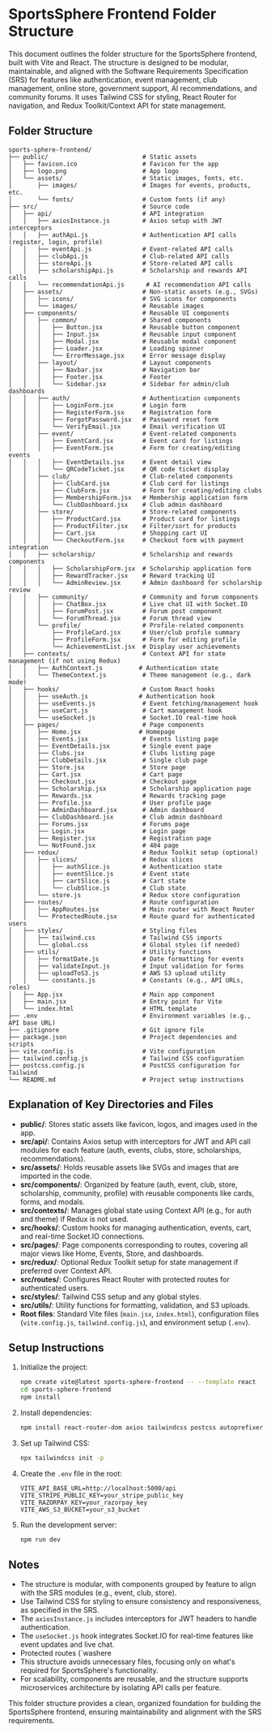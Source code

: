 # SportsSphere Frontend Folder Structure

This document outlines the folder structure for the SportsSphere frontend, built with Vite and React. The structure is designed to be modular, maintainable, and aligned with the Software Requirements Specification (SRS) for features like authentication, event management, club management, online store, government support, AI recommendations, and community forums. It uses Tailwind CSS for styling, React Router for navigation, and Redux Toolkit/Context API for state management.

## Folder Structure

```
sports-sphere-frontend/
├── public/                          # Static assets
│   ├── favicon.ico                  # Favicon for the app
│   ├── logo.png                     # App logo
│   └── assets/                      # Static images, fonts, etc.
│       ├── images/                  # Images for events, products, etc.
│       └── fonts/                   # Custom fonts (if any)
├── src/                             # Source code
│   ├── api/                         # API integration
│   │   ├── axiosInstance.js         # Axios setup with JWT interceptors
│   │   ├── authApi.js               # Authentication API calls (register, login, profile)
│   │   ├── eventApi.js              # Event-related API calls
│   │   ├── clubApi.js               # Club-related API calls
│   │   ├── storeApi.js              # Store-related API calls
│   │   ├── scholarshipApi.js        # Scholarship and rewards API calls
│   │   └── recommendationApi.js      # AI recommendation API calls
│   ├── assets/                      # Non-static assets (e.g., SVGs)
│   │   ├── icons/                   # SVG icons for components
│   │   └── images/                  # Reusable images
│   ├── components/                  # Reusable UI components
│   │   ├── common/                  # Shared components
│   │   │   ├── Button.jsx           # Reusable button component
│   │   │   ├── Input.jsx            # Reusable input component
│   │   │   ├── Modal.jsx            # Reusable modal component
│   │   │   ├── Loader.jsx           # Loading spinner
│   │   │   └── ErrorMessage.jsx     # Error message display
│   │   ├── layout/                  # Layout components
│   │   │   ├── Navbar.jsx           # Navigation bar
│   │   │   ├── Footer.jsx           # Footer
│   │   │   └── Sidebar.jsx          # Sidebar for admin/club dashboards
│   │   ├── auth/                    # Authentication components
│   │   │   ├── LoginForm.jsx        # Login form
│   │   │   ├── RegisterForm.jsx     # Registration form
│   │   │   ├── ForgotPassword.jsx   # Password reset form
│   │   │   └── VerifyEmail.jsx      # Email verification UI
│   │   ├── event/                   # Event-related components
│   │   │   ├── EventCard.jsx        # Event card for listings
│   │   │   ├── EventForm.jsx        # Form for creating/editing events
│   │   │   ├── EventDetails.jsx     # Event detail view
│   │   │   └── QRCodeTicket.jsx     # QR code ticket display
│   │   ├── club/                    # Club-related components
│   │   │   ├── ClubCard.jsx         # Club card for listings
│   │   │   ├── ClubForm.jsx         # Form for creating/editing clubs
│   │   │   ├── MembershipForm.jsx   # Membership application form
│   │   │   └── ClubDashboard.jsx    # Club admin dashboard
│   │   ├── store/                   # Store-related components
│   │   │   ├── ProductCard.jsx      # Product card for listings
│   │   │   ├── ProductFilter.jsx    # Filter/sort for products
│   │   │   ├── Cart.jsx             # Shopping cart UI
│   │   │   └── CheckoutForm.jsx     # Checkout form with payment integration
│   │   ├── scholarship/             # Scholarship and rewards components
│   │   │   ├── ScholarshipForm.jsx  # Scholarship application form
│   │   │   ├── RewardTracker.jsx    # Reward tracking UI
│   │   │   └── AdminReview.jsx      # Admin dashboard for scholarship review
│   │   ├── community/               # Community and forum components
│   │   │   ├── ChatBox.jsx          # Live chat UI with Socket.IO
│   │   │   ├── ForumPost.jsx        # Forum post component
│   │   │   └── ForumThread.jsx      # Forum thread view
│   │   └── profile/                 # Profile-related components
│   │       ├── ProfileCard.jsx      # User/club profile summary
│   │       ├── ProfileForm.jsx      # Form for editing profile
│   │       └── AchievementList.jsx  # Display user achievements
│   ├── contexts/                    # Context API for state management (if not using Redux)
│   │   ├── AuthContext.js          # Authentication state
│   │   └── ThemeContext.js          # Theme management (e.g., dark mode)
│   ├── hooks/                       # Custom React hooks
│   │   ├── useAuth.js              # Authentication hook
│   │   ├── useEvents.js             # Event fetching/management hook
│   │   ├── useCart.js               # Cart management hook
│   │   └── useSocket.js             # Socket.IO real-time hook
│   ├── pages/                       # Page components
│   │   ├── Home.jsx                # Homepage
│   │   ├── Events.jsx               # Events listing page
│   │   ├── EventDetails.jsx         # Single event page
│   │   ├── Clubs.jsx                # Clubs listing page
│   │   ├── ClubDetails.jsx          # Single club page
│   │   ├── Store.jsx                # Store page
│   │   ├── Cart.jsx                 # Cart page
│   │   ├── Checkout.jsx             # Checkout page
│   │   ├── Scholarship.jsx          # Scholarship application page
│   │   ├── Rewards.jsx              # Rewards tracking page
│   │   ├── Profile.jsx              # User profile page
│   │   ├── AdminDashboard.jsx       # Admin dashboard
│   │   ├── ClubDashboard.jsx        # Club admin dashboard
│   │   ├── Forums.jsx               # Forums page
│   │   ├── Login.jsx                # Login page
│   │   ├── Register.jsx             # Registration page
│   │   └── NotFound.jsx             # 404 page
│   ├── redux/                       # Redux Toolkit setup (optional)
│   │   ├── slices/                  # Redux slices
│   │   │   ├── authSlice.js         # Authentication state
│   │   │   ├── eventSlice.js        # Event state
│   │   │   ├── cartSlice.js         # Cart state
│   │   │   └── clubSlice.js         # Club state
│   │   └── store.js                 # Redux store configuration
│   ├── routes/                      # Route configuration
│   │   ├── AppRoutes.jsx            # Main router with React Router
│   │   └── ProtectedRoute.jsx       # Route guard for authenticated users
│   ├── styles/                      # Styling files
│   │   ├── tailwind.css             # Tailwind CSS imports
│   │   └── global.css               # Global styles (if needed)
│   ├── utils/                       # Utility functions
│   │   ├── formatDate.js            # Date formatting for events
│   │   ├── validateInput.js         # Input validation for forms
│   │   ├── uploadToS3.js            # AWS S3 upload utility
│   │   └── constants.js             # Constants (e.g., API URLs, roles)
│   ├── App.jsx                      # Main app component
│   ├── main.jsx                     # Entry point for Vite
│   └── index.html                   # HTML template
├── .env                             # Environment variables (e.g., API base URL)
├── .gitignore                       # Git ignore file
├── package.json                     # Project dependencies and scripts
├── vite.config.js                   # Vite configuration
├── tailwind.config.js               # Tailwind CSS configuration
├── postcss.config.js                # PostCSS configuration for Tailwind
└── README.md                        # Project setup instructions
```

## Explanation of Key Directories and Files

- **public/**: Stores static assets like favicon, logos, and images used in the app.
- **src/api/**: Contains Axios setup with interceptors for JWT and API call modules for each feature (auth, events, clubs, store, scholarships, recommendations).
- **src/assets/**: Holds reusable assets like SVGs and images that are imported in the code.
- **src/components/**: Organized by feature (auth, event, club, store, scholarship, community, profile) with reusable components like cards, forms, and modals.
- **src/contexts/**: Manages global state using Context API (e.g., for auth and theme) if Redux is not used.
- **src/hooks/**: Custom hooks for managing authentication, events, cart, and real-time Socket.IO connections.
- **src/pages/**: Page components corresponding to routes, covering all major views like Home, Events, Store, and dashboards.
- **src/redux/**: Optional Redux Toolkit setup for state management if preferred over Context API.
- **src/routes/**: Configures React Router with protected routes for authenticated users.
- **src/styles/**: Tailwind CSS setup and any global styles.
- **src/utils/**: Utility functions for formatting, validation, and S3 uploads.
- **Root files**: Standard Vite files (`main.jsx`, `index.html`), configuration files (`vite.config.js`, `tailwind.config.js`), and environment setup (`.env`).

## Setup Instructions

1. Initialize the project:
   ```bash
   npm create vite@latest sports-sphere-frontend -- --template react
   cd sports-sphere-frontend
   npm install
   ```

2. Install dependencies:
   ```bash
   npm install react-router-dom axios tailwindcss postcss autoprefixer @tailwindcss/vite redux-toolkit react-icons socket.io-client
   ```

3. Set up Tailwind CSS:
   ```bash
   npx tailwindcss init -p
   ```

4. Create the `.env` file in the root:
   ```
   VITE_API_BASE_URL=http://localhost:5000/api
   VITE_STRIPE_PUBLIC_KEY=your_stripe_public_key
   VITE_RAZORPAY_KEY=your_razorpay_key
   VITE_AWS_S3_BUCKET=your_s3_bucket
   ```

5. Run the development server:
   ```bash
   npm run dev
   ```

## Notes
- The structure is modular, with components grouped by feature to align with the SRS modules (e.g., event, club, store).
- Use Tailwind CSS for styling to ensure consistency and responsiveness, as specified in the SRS.
- The `axiosInstance.js` includes interceptors for JWT headers to handle authentication.
- The `useSocket.js` hook integrates Socket.IO for real-time features like event updates and live chat.
- Protected routes (`washere
- This structure avoids unnecessary files, focusing only on what's required for SportsSphere's functionality.
- For scalability, components are reusable, and the structure supports microservices architecture by isolating API calls per feature.

This folder structure provides a clean, organized foundation for building the SportsSphere frontend, ensuring maintainability and alignment with the SRS requirements.